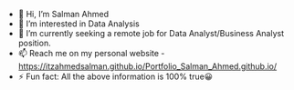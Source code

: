 - 👋 Hi, I’m Salman Ahmed
- 👀 I’m interested in Data Analysis
- 🌱 I’m currently seeking a remote job for Data Analyst/Business Analyst position.
- 📫 Reach me on my personal website - https://itzahmedsalman.github.io/Portfolio_Salman_Ahmed.github.io/
- ⚡ Fun fact: All the above information is 100% true😀
